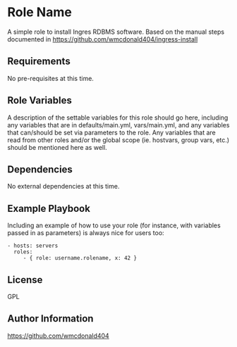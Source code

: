 Role Name
=========

A simple role to install Ingres RDBMS software. Based on the manual steps documented in https://github.com/wmcdonald404/ingress-install

Requirements
------------

No pre-requisites at this time.

Role Variables
--------------

A description of the settable variables for this role should go here, including any variables that are in defaults/main.yml, vars/main.yml, and any variables that can/should be set via parameters to the role. Any variables that are read from other roles and/or the global scope (ie. hostvars, group vars, etc.) should be mentioned here as well.

Dependencies
------------

No external dependencies at this time.

Example Playbook
----------------

Including an example of how to use your role (for instance, with variables passed in as parameters) is always nice for users too:

    - hosts: servers
      roles:
         - { role: username.rolename, x: 42 }

License
-------

GPL

Author Information
------------------

https://github.com/wmcdonald404
